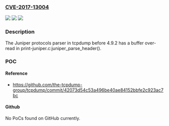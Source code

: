 ### [CVE-2017-13004](https://cve.mitre.org/cgi-bin/cvename.cgi?name=CVE-2017-13004)
![](https://img.shields.io/static/v1?label=Product&message=n%2Fa&color=blue)
![](https://img.shields.io/static/v1?label=Version&message=n%2Fa&color=blue)
![](https://img.shields.io/static/v1?label=Vulnerability&message=n%2Fa&color=brighgreen)

### Description

The Juniper protocols parser in tcpdump before 4.9.2 has a buffer over-read in print-juniper.c:juniper_parse_header().

### POC

#### Reference
- https://github.com/the-tcpdump-group/tcpdump/commit/42073d54c53a496be40ae84152bbfe2c923ac7bc

#### Github
No PoCs found on GitHub currently.

